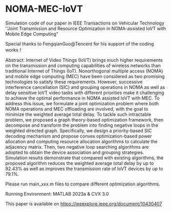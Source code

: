 # NOMA-MEC-IoVT
Simulation code of our paper in IEEE Transactions on Vehicular Technology ''Joint Transmission and Resource Optimization in
NOMA-assisted IoVT with Mobile Edge Computing"

Special thanks to FengqianGuo@Tencent for his support of the coding works！

Abstract: Internet of Video Things (IoVT) brings much higher requirements on the transmission and computing capabilities of wireless networks than traditional Internet of Things (IoT). Nonorthogonal multiple access (NOMA) and mobile edge computing (MEC) have been considered as two promising technologies to satisfy these requirements. However, successive interference cancellation (SIC) and grouping operations in NOMA as well as delay sensitive IoVT video tasks with different priorities make it challenging to achieve the optimal performance in NOMA assisted IoVT with MEC. To address this issue, we formulate a joint optimization problem where both NOMA operations and MEC offloading are involved, with the goal to minimize the weighted average total delay. To tackle such intractable problem, we proposed a graph theory-based optimization framework, then decompose and transform the problem into finding negative loops in the weighted directed graph. Specifically, we design a priority-based SIC decoding mechanism and propose convex optimization-based power allocation and computing resource allocation algorithms to calculate the adjacency matrix. Then, two negative loop searching algorithms are adopted to obtain the device association and grouping strategies. Simulation results demonstrate that compared with existing algorithms, the proposed algorithm reduces the weighted average total delay by up to 92.43% as well as improves the transmission rate of IoVT devices by up to 79.1%.

Please run main_xxx.m files to compare different optimization algorithms.

Running Environment: MATLAB 2023a & CVX 3.0

This paper is available on https://ieeexplore.ieee.org/document/10430407
